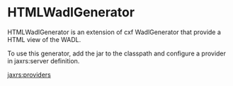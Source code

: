 HTMLWadlGenerator
=================
HTMLWadlGenerator is an extension of cxf WadlGenerator that provide a HTML view of the WADL.

To use this generator,  add the jar to the classpath and configure a provider in jaxrs:server definition. 

<jaxrs:providers> <bean class=" com.rest.cxf.wadl.HTMLWadlGenerator"/>
